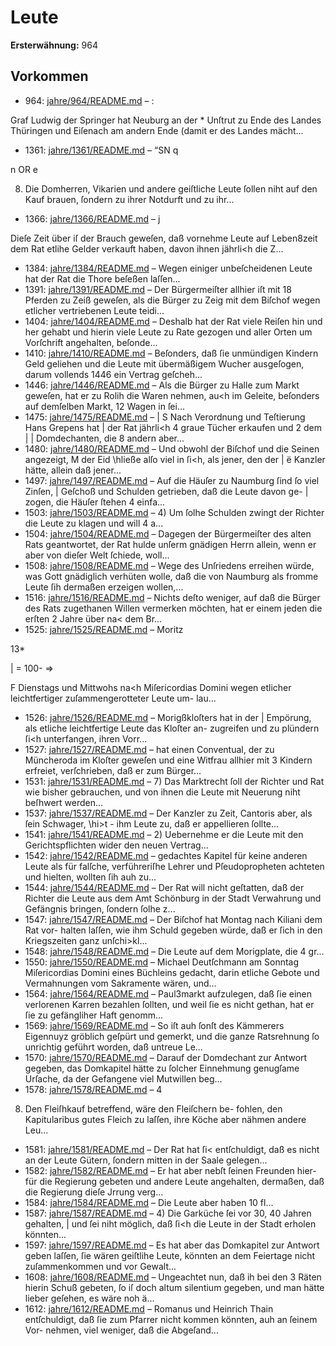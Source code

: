 # Leute

**Ersterwähnung:** 964

## Vorkommen
- 964: [jahre/964/README.md](../jahre/964/README.md) – :

Graf Ludwig der Springer hat Neuburg an der *
Unſtrut zu Ende des Landes Thüringen und Eiſenach
am andern Ende (damit er des Landes mächt...
- 1361: [jahre/1361/README.md](../jahre/1361/README.md) – “SN q


n OR e

8) Die Domherren, Vikarien und andere geiſtliche
Leute ſollen niht auf den Kauf brauen, ſondern zu ihrer
Notdurft und zu ihr...
- 1366: [jahre/1366/README.md](../jahre/1366/README.md) – j

Dieſe Zeit über iſ der Brauch geweſen, daß vornehme
Leute auf Leben8zeit dem Rat etlihe Gelder verkauft
haben, davon ihnen jährli<h die Z...
- 1384: [jahre/1384/README.md](../jahre/1384/README.md) – Wegen einiger unbeſcheidenen Leute hat der Rat die
Thore beſeßen laſſen...
- 1391: [jahre/1391/README.md](../jahre/1391/README.md) – Der Bürgermeiſter allhier iſt mit 18 Pferden zu Zeiß
geweſen, als die Bürger zu Zeig mit dem Biſchof wegen
etlicher vertriebenen Leute teidi...
- 1404: [jahre/1404/README.md](../jahre/1404/README.md) – Deshalb hat der Rat viele Reiſen hin und her
gehabt und hierin viele Leute zu Rate gezogen und aller
Orten um Vorſchrift angehalten, beſonde...
- 1410: [jahre/1410/README.md](../jahre/1410/README.md) – Beſonders, daß ſie unmündigen Kindern
Geld geliehen und die Leute mit übermäßigem Wucher
ausgeſogen, darum vollends 1446 ein Vertrag geſcheh...
- 1446: [jahre/1446/README.md](../jahre/1446/README.md) – Als die Bürger zu Halle zum Markt geweſen, hat er
zu Rolih die Waren nehmen, au<h im Geleite, beſonders
auf demſelben Markt, 12 Wagen in ſei...
- 1475: [jahre/1475/README.md](../jahre/1475/README.md) – | S Nach Verordnung und Teſtierung Hans Grepens hat |
der Rat jährli<h 4 graue Tücher erkaufen und 2 dem |
| Domdechanten, die 8 andern aber...
- 1480: [jahre/1480/README.md](../jahre/1480/README.md) – Und obwohl der Biſchof und die Seinen angezeigt,
M der Eid \hließe alſo viel in ſi<h, als jener, den der |
ë Kanzler hätte, allein daß jener...
- 1497: [jahre/1497/README.md](../jahre/1497/README.md) – Auf die Häuſer zu Naumburg ſind ſo viel Zinſen, |
Geſchoß und Schulden getrieben, daß die Leute davon ge- |
zogen, die Häuſer ſtehen 4 einfa...
- 1503: [jahre/1503/README.md](../jahre/1503/README.md) – 4) Um ſolhe Schulden zwingt der Richter die Leute
zu klagen und will 4 a...
- 1504: [jahre/1504/README.md](../jahre/1504/README.md) – Dagegen der Bürgermeiſter des alten Rats
geantwortet, der Rat hulde unſerm gnädigen Herrn allein,
wenn er aber von dieſer Welt ſchiede, woll...
- 1508: [jahre/1508/README.md](../jahre/1508/README.md) – Wege des Unſriedens erreihen würde, was Gott gnädiglich
verhüten wolle, daß die von Naumburg als fromme Leute
ſih dermaßen erzeigen wollen,...
- 1516: [jahre/1516/README.md](../jahre/1516/README.md) – Nichts deſto weniger, auf daß die
Bürger des Rats zugethanen Willen vermerken möchten,
hat er einem jeden die erſten 2 Jahre über na< dem
Br...
- 1525: [jahre/1525/README.md](../jahre/1525/README.md) – Moritz

13*


| = 100- =>

F Dienstags und Mittwohs na<h Miſericordias Domini
wegen etlicher leichtfertiger zuſammengerotteter Leute um-
lau...
- 1526: [jahre/1526/README.md](../jahre/1526/README.md) – Morigßkloſters hat in der |
Empörung, als etliche leichtfertige Leute das Kloſter an-
zugreifen und zu plündern ſi<h unterfangen, ihren Vorr...
- 1527: [jahre/1527/README.md](../jahre/1527/README.md) – hat einen
Conventual, der zu Müncheroda im Kloſter geweſen und
eine Witfrau allhier mit 3 Kindern erfreiet, verſchrieben,
daß er zum Bürger...
- 1531: [jahre/1531/README.md](../jahre/1531/README.md) – 7) Das Marktrecht ſoll der Richter und Rat wie
bisher gebrauchen, und von ihnen die Leute mit Neuerung
niht beſhwert werden...
- 1537: [jahre/1537/README.md](../jahre/1537/README.md) – Der
Kanzler zu Zeit, Cantoris aber, als ſein Schwager, \hi>t -
ihm Leute zu, daß er appellieren ſollte...
- 1541: [jahre/1541/README.md](../jahre/1541/README.md) – 2) Uebernehme er die Leute mit den Gerichtspflichten
wider den neuen Vertrag...
- 1542: [jahre/1542/README.md](../jahre/1542/README.md) – gedachtes Kapitel für keine anderen Leute als für
falſche, verführeriſhe Lehrer und Pſeudopropheten achteten
und hielten, wollten ſih auh zu...
- 1544: [jahre/1544/README.md](../jahre/1544/README.md) – Der Rat will nicht geſtatten, daß der Richter die Leute
aus dem Amt Schönburg in der Stadt Verwahrung und
Gefängnis bringen, ſondern ſolhe z...
- 1547: [jahre/1547/README.md](../jahre/1547/README.md) – Der Biſchof hat Montag nach Kiliani dem Rat vor-
halten laſſen, wie ihm Schuld gegeben würde, daß er ſich
in den Kriegszeiten ganz unſchi>kl...
- 1548: [jahre/1548/README.md](../jahre/1548/README.md) – Die Leute auf dem Morigplate, die 4 gr...
- 1550: [jahre/1550/README.md](../jahre/1550/README.md) – Michael Deutſchmann am Sonntag
Miſericordias Domini eines Büchleins gedacht, darin etliche
Gebote und Vermahnungen vom Sakramente wären, und...
- 1564: [jahre/1564/README.md](../jahre/1564/README.md) – Paul3markt aufzulegen, daß ſie einen
verlorenen Karren bezahlen ſollten, und weil ſie es nicht
gethan, hat er ſie zu gefängliher Haft genomm...
- 1569: [jahre/1569/README.md](../jahre/1569/README.md) – So iſt auh ſonſt des Kämmerers Eigennuyz
gröblich geſpürt und gemerkt, und die ganze Ratsrehnung
ſo unrichtig geführt worden, daß untreue Le...
- 1570: [jahre/1570/README.md](../jahre/1570/README.md) – Darauf der Domdechant zur Antwort gegeben,
das Domkapitel hätte zu ſolcher Einnehmung genugſame
Urſache, da der Gefangene viel Mutwillen beg...
- 1578: [jahre/1578/README.md](../jahre/1578/README.md) – 4

8) Den Fleiſhkauf betreffend, wäre den Fleiſchern be-
fohlen, den Kapitularibus gutes Fleich zu laſſen, ihre Köche
aber nähmen andere Leu...
- 1581: [jahre/1581/README.md](../jahre/1581/README.md) – Der Rat hat ſi< entſchuldigt, daß es nicht an der
Leute Gütern, ſondern mitten in der Saale gelegen...
- 1582: [jahre/1582/README.md](../jahre/1582/README.md) – Er hat aber nebſt ſeinen Freunden hier-
für die Regierung gebeten und andere Leute angehalten,
dermaßen, daß die Regierung dieſe Jrrung verg...
- 1584: [jahre/1584/README.md](../jahre/1584/README.md) – Die Leute
aber haben 10 fl...
- 1587: [jahre/1587/README.md](../jahre/1587/README.md) – 4) Die Garküche ſei vor 30, 40 Jahren gehalten, |
und ſei niht möglich, daß ſi<h die Leute in der Stadt
erholen könnten...
- 1597: [jahre/1597/README.md](../jahre/1597/README.md) – Es hat aber das Domkapitel zur
Antwort geben laſſen, ſie wären geiſtlihe Leute, könnten
an dem Feiertage nicht zuſammenkommen und vor Gewalt...
- 1608: [jahre/1608/README.md](../jahre/1608/README.md) – Ungeachtet nun, daß
ih bei den 3 Räten hierin Schuß gebeten, ſo iſ doch
altum silentium gegeben, und man hätte lieber geſehen,
es wäre noh ä...
- 1612: [jahre/1612/README.md](../jahre/1612/README.md) – Romanus und Heinrich Thain entſchuldigt, daß ſie
zum Pfarrer nicht kommen könnten, auh an ſeinem Vor-
nehmen, viel weniger, daß die Abgeſand...
